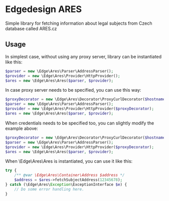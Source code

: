 # Edgedesign ARES
Simple library for fetching information about legal subjects from Czech database called ARES.cz

## Usage

In simplest case, without using any proxy server, library can be instantiated like this:
```php
$parser = new \Edge\Ares\Parser\AddressParser();
$provider = new \Edge\Ares\Provider\HttpProvider();
$ares = new \Edge\Ares\Ares($parser, $provider);
```

In case proxy server needs to be specified, you can use this way:
```php
$proxyDecorator = new \Edge\Ares\Decorator\ProxyCurlDecorator($hostname, $proxy)
$parser = new \Edge\Ares\Parser\AddressParser();
$provider = new \Edge\Ares\Provider\HttpProvider($proxyDecorator);
$ares = new \Edge\Ares\Ares($parser, $provider);
```

When credentials needs to be specified too, you can slightly modify the example above:
```php
$proxyDecorator = new \Edge\Ares\Decorator\ProxyCurlDecorator($hostname, $proxy, $username, $password)
$parser = new \Edge\Ares\Parser\AddressParser();
$provider = new \Edge\Ares\Provider\HttpProvider($proxyDecorator);
$ares = new \Edge\Ares\Ares($parser, $provider);
```

When \Edge\Ares\Ares is instantiated, you can use it like this:
```php
try {
    /** @var \Edge\Ares\Container\Address $address */
    $address = $ares->fetchSubjectAddress(12345678);
} catch (\Edge\Ares\Exception\ExceptionInterface $e) {
    // Do some error handling here.
}
```